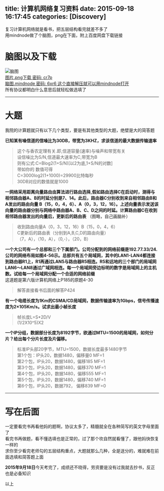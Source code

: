 title: 计算机网络复习资料
date: 2015-09-18 16:17:45
categories: [Discovery]
---
复习计算机网络就是看书，把五层结构看完就差不多了  
用mindnode做了个脑图，png在下面，附上百度网盘下载链接  
<!--more-->
# 脑图以及下载
![脑图](http://ww4.sinaimg.cn/large/a243ad6cjw1ew6yidywq2j219q6noqv6.jpg)  
[图片.png下载 密码: cr7p](http://pan.baidu.com/s/1o6zPGLW)  
[脑图.mindnode 密码: 6xr6 这个直接解压就可以用mindnode打开](http://pan.baidu.com/s/1gdpoDur)  
所有协议都明白什么意思后就轻松做选填了  
***   
# 大题  
我院的计算题就只有以下几个类型，要是有其他类型的大题，绝壁是大的简答题  
  
**已知某有噪信道的信噪比为30DB，带宽为3KHZ，求该信道的最大数据传输速率**
>这个与香农定理有关.即,信道容量(速率)与噪声和带宽有关  
设信噪比为S/N,信道最大速率为C,带宽为B  
则有公式:C=Blog2(1+S/N)[以2为底,1+S/N的对数]  
带如你的 数值可得  
C=3000log2(1+1000)=29900比特每秒  
30DB对应的数值就是1000  
  
  
  
**一网络采用距离向量路由由算法进行路由选择,假如路由选择C在启动时，测得与相邻路由器A、B的时延分别是7、14。此后，路由器C分别收到来自相邻路由B和A发出的路由向量 B（15，0，4，6）、A（0，3，12，16）。上述向量表示发送该向量的路由器分别与网络中路由器A、B、C、D之间的时延。计算路由器C在收到相邻路由器发出的向量后，更新后的路由表**
（图略，自己画脑补）  
>收到路由向量A（0，3，12，16）B（15，0，4，6）  
C更新后的路由表（分别到A,B,C,D的路由向量）  
（7，A），（10，A），（0,-），（20，B）  
  
  
  
**一个大公司有一个总部和三个下属部门。公司分配到的网络前缀是192.77.33/24.公司的网络布局如图4-56示。总部共有五个局域网，其中的LAN1-LAN4都连接到路由器R1上，R1再通过LAN5与路由器R5相连。R5和远地的三个部门的局域网LAN6～LAN8通过广域网相连。每一个局域网旁边标明的数字是局域网上的主机数。试给每一个局域网分配一个合适的网络前缀**  
这道题是第六版计算机网络上P185的原题4-30  
>解答直接看书后面的解答P424  
  
  
  
**有一个电缆长度为1Km的CSMA/CD局域网，数据传输速率为1Gbps，信号传播速度为2×105Km/s。试求出最小帧长度**  
>帧长度L=S*2D/V  
(1/2X10^5)X2  
  
  
  
**一个IP分组，数据部分长度为8192字节，欲通过MTU=1500的局域网，如何分片？给出每个分片长度及片偏移。**
>标准IP头部20字节，MTU=1500，数据长度最多1480字节  
第1个包：IP头20，数据1480，偏移量0 MF=1  
第2个包，IP头20，数据1480，偏移185 MF=1  
第3个包，IP头20，数据1480，偏移370 MF=1  
第4个包，IP头20，数据1480，偏移555 MF=1  
第5个包，IP头20，数据1480，偏移740 MF=1  
第6个包，IP头20，数据792， 偏移839  MF=0  

***  
# 写在后面
一定要看完书再看他妈的题啊，协议太多了，精髓就全在各种简写的英文字母里面了  
看完书再做题，看不懂选填也是正常的，过了那个坎自然就看懂了，跟他妈快恢复一样的  
求你至少看完老师勾的五层结构重点，大题就那么几种，全是送分的，难就难在前面选填和简答题上面

**2015年9月18日**今天考完了，成绩还不晓得，劳资要是没有过我就去抄书，反正也是必备知识  

以上



